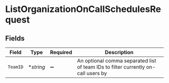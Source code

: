 # ListOrganizationOnCallSchedulesRequest


## Fields

| Field                                                                             | Type                                                                              | Required                                                                          | Description                                                                       |
| --------------------------------------------------------------------------------- | --------------------------------------------------------------------------------- | --------------------------------------------------------------------------------- | --------------------------------------------------------------------------------- |
| `TeamID`                                                                          | **string*                                                                         | :heavy_minus_sign:                                                                | An optional comma separated list of team IDs to filter currently on-call users by |